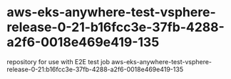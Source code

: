 # aws-eks-anywhere-test-vsphere-release-0-21-b16fcc3e-37fb-4288-a2f6-0018e469e419-135
repository for use with E2E test job aws-eks-anywhere-test-vsphere-release-0-21:b16fcc3e-37fb-4288-a2f6-0018e469e419-135

